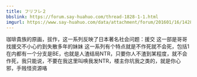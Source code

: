 ```yaml
---
title: フリフレ２
bbslink: https://forum.say-huahuo.com/thread-1828-1-1.html
imgurl: https://www.say-huahuo.com/data/attachment/forum/201601/16/142842ras177kyxxp7arav.jpg
---
```


珈琲貴族的原画，拔作，这一系列反映了日本著名社会问题：援交
这一部是哥哥找援交不小心约到失散多年的妹妹
这一系列有个特点就是不作死就不会死，包括1在内都有一个分支是BE，也就是人渣结局NTR，只要你人不渣到某程度，就不会作死，我只能说，不要在我这里叫唤我发NTR，楼主你坑我之类的，就是你心邪，手贱怪资源咯<!--more-->
